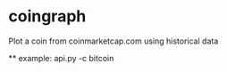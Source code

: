 # coingraph
Plot a coin from coinmarketcap.com using historical data

** example: api.py -c bitcoin
